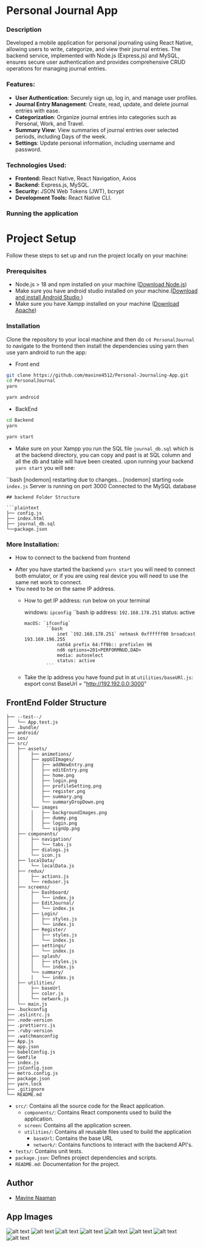 # Personal Journal App

### Description

Developed a mobile application for personal journaling using React Native, allowing users to write, categorize, and view their journal entries. The backend service, implemented with Node.js (Express.js) and MySQL, ensures secure user authentication and provides comprehensive CRUD operations for managing journal entries.


### Features:

- **User Authentication**: Securely sign up, log in, and manage user profiles.
- **Journal Entry Management**: Create, read, update, and delete journal entries with ease.
- **Categorization**: Organize journal entries into categories such as Personal, Work, and Travel.
- **Summary View**: View summaries of journal entries over selected periods, including Days of the week.
- **Settings**: Update personal information, including username and password.

### Technologies Used:

- **Frontend:**  React Native, React Navigation, Axios
- **Backend:** Express.js, MySQL.
- **Security:** JSON Web Tokens (JWT), bcrypt
- **Development Tools:** React Native CLI.


### Running the application

# Project Setup

Follow these steps to set up and run the project locally on your machine:

### Prerequisites

 - Node.js > 18 and npm installed on your machine ([Download Node.js](https://nodejs.org/))
 - Make sure you have android studio installed on your machine.([Download and install Android Studio ](https://developer.android.com/codelabs/basic-android-kotlin-compose-install-android-studio#0))
 - Make sure you have Xampp installed on your machine ([Download Apache](https://www.apachefriends.org/download.html))

### Installation

Clone the repository to your local machine and then do `cd PersonalJournal` to navigate to the frontend then install the dependencies using yarn then use yarn android to run the app:

* Front end 
```bash
git clone https://github.com/mavine4512/Personal-Journaling-App.git
cd PersonalJournal
yarn

yarn android
```

* BackEnd
```bash
cd Backend
yarn

yarn start
```

- Make sure on your Xampp you run the SQL file `journal_db.sql` which is at the backend directory, you can copy and past is at SQL column  and all the db and table will have been created.
upon  running your backend  `yarn start` you will see:

``bash
[nodemon] restarting due to changes...
[nodemon] starting `node index.js`
Server is running on port 3000
Connected to the MySQL database
```
## backend Folder Structure 

```plaintext
├── config.js
├── index.html
├── journal_db.sql
└──package.json
```

### More Installation: 
* How to connect to the backend from frontend
 - After you have started the backend `yarn start` you will need to connect both emulator, or if you are using real device you will need to use the same net work to connect.
 - You need to be on the same IP address.
   * How to get IP address: 
    run below on your terminal

        windows: `ipconfig`
        ``bash 
            ip address:  `192.168.178.251`
            status: active
        ```
        macOS: `ifconfig`
                ``bash 
                    inet `192.168.178.251` netmask 0xffffff00 broadcast 193.169.196.255
                    nat64 prefix 64:ff9b:: prefixlen 96
                    nd6 options=201<PERFORMNUD,DAD>
                    media: autoselect
                    status: active
                ```
    -  Take the Ip address you have found put in at `utilities/baseURl.js`:  export  const BaseUrl = "http://192.192.0.0:3000"

## FrontEnd Folder Structure 

```plaintext
├── --test--/
│   └── App.test.js
├── .bundle/
├── android/
├── ios/
├── src/
│   ├── assets/
│   │    ├── animetions/
│   │    ├── appUIImages/
│   │    │   ├── addNewEntry.png
│   │    │   ├── editEntry.png
│   │    │   ├── home.png
│   │    │   ├── login.png
│   │    │   ├── profileSetting.png
│   │    │   ├── register.png
│   │    │   ├── summary.png
│   │    │   └── summaryDropDown.png
│   │    └── images
│   │    │   ├── backgroundImages.png
│   │    │   ├── dummy.png
│   │    │   ├── login.png
│   │    │   └── signUp.png
│   ├── components/
│   │    ├── navigation/
│   │    │   └── tabs.js
│   │    ├── dialogs.js
│   │    └── icon.js
│   ├── localData/
│   │    └── localData.js
│   ├── redux/ 
│   │    ├── actions.js
│   │    └── reduser.js
│   ├── screens/
│   │    ├── Dashboard/
│   │    │   └── index.js
│   │    ├── EditJournal/
│   │    │   └── index.js
│   │    ├── Login/
│   │    │   ├── styles.js
│   │    │   └── index.js
│   │    ├── Register/
│   │    │   ├── styles.js
│   │    │   └── index.js
│   │    ├── settings/
│   │    │   └── index.js
│   │    ├── splash/
│   │    │   ├── styles.js
│   │    │   └── index.js
│   │    └── summary/
│   │    │   └── index.js
│   ├── utilities/
│   │    ├── baseUrl
│   │    ├── color.js
│   │    └── network.js
│   └── main.js
├── .buckconfig
├── .eslintrc.js
├── .node-version
├── .prettierrc.js
├── .ruby-version
├── .watchmanconfig
├── App.js
├── app.json
├── babelConfig.js
├── Gemfile
├── index.js
├── jsConfig.json
├── metro.config.js
├── package.json
├── yarn.lock
├── .gitignore
└── README.md
```

- `src/`: Contains all the source code for the React application.
  - `components/`: Contains React components used to build the application.
  - `screen`: Contains all the application screen.
  - `utilities/`: Contains all reusable files used to build the application
     - `baseUrl`: Contains the base URL
     - `network/`: Contains functions to interact with the backend API's.
- `tests/`: Contains unit tests.
- `package.json`: Defines project dependencies and scripts.
- `README.md`: Documentation for the project.

## Author

- [Mavine Naaman](https://github.com/mavine4512)

## App Images
![alt text](https://github.com/mavine4512/Personal-Journaling-App/blob/main/PersonalJournal/src/assets/appUIImages/login.png?raw=true)
![alt text](https://github.com/mavine4512/Personal-Journaling-App/blob/main/PersonalJournal/src/assets/appUIImages/register.png?raw=true)
![alt text](https://github.com/mavine4512/Personal-Journaling-App/blob/main/PersonalJournal/src/assets/appUIImages/home.png?raw=true)
![alt text](https://github.com/mavine4512/Personal-Journaling-App/blob/main/PersonalJournal/src/assets/appUIImages/profileSetting.png?raw=true)
![alt text](https://github.com/mavine4512/Personal-Journaling-App/blob/main/PersonalJournal/src/assets/appUIImages/addNewEntry.png?raw=true)
![alt text](https://github.com/mavine4512/Personal-Journaling-App/blob/main/PersonalJournal/src/assets/appUIImages/editEntry.png?raw=true)
![alt text](https://github.com/mavine4512/Personal-Journaling-App/blob/main/PersonalJournal/src/assets/appUIImages/summary.png?raw=true)
![alt text](https://github.com/mavine4512/Personal-Journaling-App/blob/main/PersonalJournal/src/assets/appUIImages/summaryDropDown.png?raw=true)

